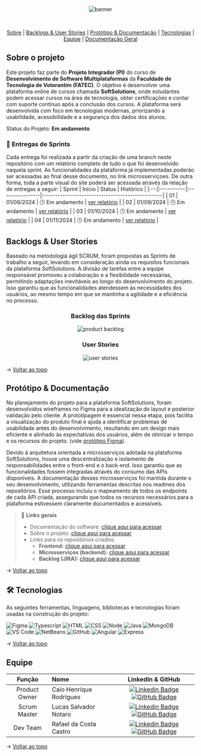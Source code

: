<div align="center">
    
![banner](https://raw.githubusercontent.com/SoftSolutionsProject/SoftSolutions/refs/heads/main/frontend/src/assets/images/logo.png)
</div>
<br id="topo">
<p align="center">
    <a href="#sobre">Sobre</a>  |  
    <a href="#backlogs">Backlogs & User Stories</a>  |  
    <a href="#prototipo">Protótipo & Documentação</a>  |  
    <a href="#tecnologias">Tecnologias</a>  |  
    <a href="#equipe">Equipe</a>  |
    <a href="#documentacao">Documentação Geral</a>
</p>
   
<span id="sobre">

## Sobre o projeto
Este projeto faz parte do **Projeto Integrador (PI)** do curso de **Desenvolvimento de Software Multiplataformas** da **Faculdade de Tecnologia de Votorantim (FATEC)**. O objetivo é desenvolver uma plataforma online de cursos chamada **SoftSolutions**, onde estudantes podem acessar cursos na área de tecnologia, obter certificações e contar com suporte contínuo após a conclusão dos cursos. A plataforma será desenvolvida com foco em tecnologias modernas, priorizando a usabilidade, acessibilidade e a segurança dos dados dos alunos.


Status do Projeto: **Em andamento** 

### 🏁 Entregas de Sprints
Cada entrega foi realizada a partir da criação de uma branch neste repositório com um relatório completo de tudo o que foi desenvolvido naquela sprint. As funcionalidades da plataforma já implementadas poderão ser acessadas ao final desse documento, no link microsserviçoes. De outra forma, toda a parte visual do site poderá ser acessada através da relação de entregas a seguir:
| Sprint | Início | Status | Histórico |
|:--:|:----------:|:----------------|:-------------------------------------------------:|
| 01 | 01/08/2024 | 🕒 Em andamento    | [ver relatório](https://github.com/SoftSolutionsProject/SoftSolutions/blob/main/DOCUMENTACAO/sprint%201/readmeSprint1.md) |
| 02 | 01/09/2024 | 🕒 Em andamento    | [ver relatório](https://github.com/SoftSolutionsProject/SoftSolutions/blob/main/DOCUMENTACAO/sprint%202/readmeSprint2.md) |
| 03 | 01/10/2024 | 🕒 Em andamento    | [ver relatório](https://github.com/SoftSolutionsProject/SoftSolutions/blob/main/DOCUMENTACAO/sprint%203/readmeSprint3.md) |
| 04 | 01/11/2024 | 🕒 Em andamento    | [ver relatório](https://github.com/SoftSolutionsProject/SoftSolutions/blob/main/DOCUMENTACAO/sprint%204/readmeSprint4.md) |

<span id="backlogs">

## Backlogs & User Stories

Baseado na metodologia ágil SCRUM, foram propostas as Sprints de trabalho a seguir, levando em consideração ainda os requisitos funcionais da plataforma SoftSolutions. A divisão de tarefas entre a equipe responsável promoveu a colaboração e a flexibilidade necessárias, permitindo adaptações inevitáveis ao longo do desenvolvimento do projeto. Isso garantiu que as funcionalidades atendessem às necessidades dos usuários, ao mesmo tempo em que se mantinha a agilidade e a eficiência no processo.
<div align="center">

### Backlog das Sprints
   
![product backlog](https://raw.githubusercontent.com/SoftSolutionsProject/SoftSolutions/refs/heads/main/frontend/src/assets/images/projeto/%C3%89pico%20Jira.png)



### User Stories
![user stories](https://raw.githubusercontent.com/SoftSolutionsProject/SoftSolutions/refs/heads/main/frontend/src/assets/images/projeto/User%20Stories.png)
</div>
  
→ [Voltar ao topo](#topo)

<span id="prototipo">

## Protótipo & Documentação
No planejamento do projeto para a plataforma SoftSolutions, foram desenvolvidos wireframes no Figma para a idealização do layout e posterior validação pelo cliente. A prototipagem é essencial nessa etapa, pois facilita a visualização do produto final e ajuda a identificar problemas de usabilidade antes do desenvolvimento, resultando em um design mais eficiente e alinhado às expectativas dos usuários, além de otimizar o tempo e os recursos do projeto.
 (vide [protótipo Figma](https://www.figma.com/file/6VQ7tLFfa6QWYdSz8UU6GX/SoftSolutions?type=design&node-id=0%3A1&mode=design&t=0O8oV9qW8ARd9dEQ-1)).
    
Devido à arquitetura orientada a microsserviços adotada na plataforma SoftSolutions, houve uma descentralização e isolamento de responsabilidades entre o front-end e o back-end. Isso garantiu que as funcionalidades fossem integradas através do consumo das APIs disponíveis. A documentação desses microsserviços foi mantida durante o seu desenvolvimento, utilizando ferramentas descritas nos readmes dos repositórios. Esse processo incluiu o mapeamento de todos os endpoints de cada API criada, assegurando que todos os recursos necessários para a plataforma estivessem claramente documentados e acessíveis.
    
> 🔗 **Links gerais** <br>
> - Documentação do software: [clique aqui para acessar](https://github.com/SoftSolutionsProject/SoftSolutions/tree/0932283a29cb3ae6b0b7052d5e507ce448fa0b1d/DOCUMENTACAO)
> - Sobre o projeto: [clique aqui para acessar](https://github.com/SoftSolutionsProject/SoftSolutions/blob/0932283a29cb3ae6b0b7052d5e507ce448fa0b1d/readme.md)
> - Links para os repositórios criados:
>    - **Frontend:** [clique aqui para acessar](https://github.com/SoftSolutionsProject/SoftSolutions/tree/0932283a29cb3ae6b0b7052d5e507ce448fa0b1d/frontend)
>    - **Microsserviços (backend):** [clique aqui para acessar](https://github.com/SoftSolutionsProject/SoftSolutions/tree/0932283a29cb3ae6b0b7052d5e507ce448fa0b1d/backend)
>    - **Backlog (JIRA):** [clique aqui para acessar](https://notaro.atlassian.net/jira/software/projects/SCRUM/boards/1/backlog?epics=visible)

→ [Voltar ao topo](#topo)

<span id="tecnologias">

## 🛠️ Tecnologias

As seguintes ferramentas, linguagens, bibliotecas e tecnologias foram usadas na construção do projeto:

<img src="https://img.shields.io/badge/Figma-CED4DA?style=for-the-badge&logo=figma&logoColor=DC143C" alt="Figma" /> 
<img src="https://img.shields.io/badge/TypeScript-CED4DA?style=for-the-badge&logo=typescript&logoColor=007ACC" alt="Typescript" />
<img src="https://img.shields.io/badge/HTML5-CED4DA?style=for-the-badge&logo=html5&logoColor=E34F26" alt="HTML" /> 
<img src="https://img.shields.io/badge/CSS3-CED4DA?style=for-the-badge&logo=css3&logoColor=1572B6" alt="CSS" />
<img src="https://img.shields.io/badge/Node.js-CED4DA?style=for-the-badge&logo=nodedotjs&logoColor=339933" alt="Node" />  
<img src="https://img.shields.io/badge/Java-CED4DA?style=for-the-badge&logo=java&logoColor=DC143C" alt="Java" />
<img src="https://img.shields.io/badge/MongoDB-CED4DA?style=for-the-badge&logo=mongodb&logoColor=4EA94B" alt="MongoDB" /><br>
<img src="https://img.shields.io/badge/VS_Code-CED4DA?style=for-the-badge&logo=visual%20studio%20code&logoColor=0078D4" alt="VS Code" />
<img src="https://img.shields.io/badge/NetBeans-CED4DA?style=for-the-badge&logo=apache&logoColor=white" alt="NetBeans" />
<img src="https://img.shields.io/badge/GitHub-CED4DA?style=for-the-badge&logo=github&logoColor=20232A" alt="GitHub" />
<img src="https://img.shields.io/badge/Angular-CED4DA?style=for-the-badge&logo=angular&logoColor=white" alt="Angular" />
<img src="https://img.shields.io/badge/Express-CED4DA?style=for-the-badge&logo=express&logoColor=white" alt="Express" />



 

    
→ [Voltar ao topo](#topo)

<span id="equipe">

## Equipe

|    Função     | Nome                                  |                                                                                                                                                      LinkedIn & GitHub                                                                                                                                                      |
| :-----------: | :------------------------------------ | :-------------------------------------------------------------------------------------------------------------------------------------------------------------------------------------------------------------------------------------------------------------------------------------------------------------------------: |
| Product Owner | Caio Henrique Rodrigues           |     [![Linkedin Badge](https://img.shields.io/badge/Linkedin-blue?style=flat-square&logo=Linkedin&logoColor=white)](https://www.linkedin.com/in/caio-henriique-rodrigues/) [![GitHub Badge](https://img.shields.io/badge/GitHub-111217?style=flat-square&logo=github&logoColor=white)](https://github.com/CaioRodrigues12)              |
| Scrum Master  | Lucas Salvador Notaro |      [![Linkedin Badge](https://img.shields.io/badge/Linkedin-blue?style=flat-square&logo=Linkedin&logoColor=white)](https://www.linkedin.com/in/Lucas-Notaro/) [![GitHub Badge](https://img.shields.io/badge/GitHub-111217?style=flat-square&logo=github&logoColor=white)](https://github.com/LucasNotaro)     |
|   Dev Team    | Rafael da Costa Castro               |         [![Linkedin Badge](https://img.shields.io/badge/Linkedin-blue?style=flat-square&logo=Linkedin&logoColor=white)](https://www.linkedin.com/in/rafael-da-costa-castro/) [![GitHub Badge](https://img.shields.io/badge/GitHub-111217?style=flat-square&logo=github&logoColor=white)](https://github.com/RafaelCostaCastro)        |


→ [Voltar ao topo](#topo)
